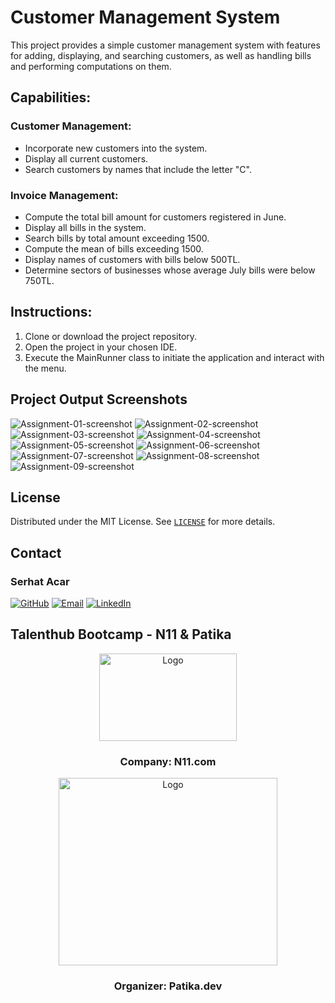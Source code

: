 # Customer Management System

This project provides a simple customer management system with features for adding, displaying, and searching customers, as well as handling bills and performing computations on them.

## Capabilities:

### Customer Management:
- Incorporate new customers into the system.
- Display all current customers.
- Search customers by names that include the letter "C".

### Invoice Management:
- Compute the total bill amount for customers registered in June.
- Display all bills in the system.
- Search bills by total amount exceeding 1500.
- Compute the mean of bills exceeding 1500.
- Display names of customers with bills below 500TL.
- Determine sectors of businesses whose average July bills were below 750TL.

## Instructions:

1. Clone or download the project repository.
2. Open the project in your chosen IDE.
3. Execute the MainRunner class to initiate the application and interact with the menu.


## Project Output Screenshots
![Assignment-01-screenshot](../img/assignment-02/1.png)
![Assignment-02-screenshot](../img/assignment-02/2.png)
![Assignment-03-screenshot](../img/assignment-02/3.png)
![Assignment-04-screenshot](../img/assignment-02/4.png)
![Assignment-05-screenshot](../img/assignment-02/5.png)
![Assignment-06-screenshot](../img/assignment-02/6.png)
![Assignment-07-screenshot](../img/assignment-02/7.png)
![Assignment-08-screenshot](../img/assignment-02/8.png)
![Assignment-09-screenshot](../img/assignment-02/9.png)



## License

Distributed under the MIT License. See [`LICENSE`](LICENSE) for more details.

<!-- CONTACT -->

## Contact

### Serhat Acar

[![GitHub](https://img.shields.io/badge/github-%2324292e.svg?&style=for-the-badge&logo=github&logoColor=white)](https://github.com/sserhatacarr)
[![Email](https://img.shields.io/badge/send-email-email?&style=for-the-badge&logo=microsoftoutlook&color=CD5C5C)](mailto:sserhatacarr@gmail.com?subject=Feedback&body=Message)
[![LinkedIn](https://img.shields.io/badge/linkedin-%231E77B5.svg?&style=for-the-badge&logo=linkedin&logoColor=white)](https://www.linkedin.com/in/sserhatacarr/)

## Talenthub Bootcamp - N11 & Patika

<div align="center">
  <a href="https://www.n11.com/">
    <img src="../img/n11-logo.png" alt="Logo" width="220" height="140">
  </a>

<h3 align="center">Company: N11.com</h3>
</div>

<div align="center">
  <a href="https://www.patika.dev/">
    <img src="../img/patika-logo.png" alt="Logo" width="350" height="300">
  </a>
<h3 align="center">Organizer: Patika.dev</h3>   
</div>